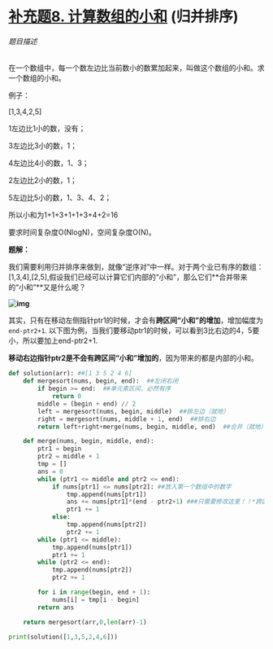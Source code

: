 # [补充题8. 计算数组的小和](https://mp.weixin.qq.com/s/rMsbcUf9ZPhvfRoyZGW6HA) (归并排序)
###### 题目描述

在一个数组中，每一个数左边比当前数小的数累加起来，叫做这个数组的小和。求一个数组的小和。

例子：

[1,3,4,2,5]

1左边比1小的数，没有；

3左边比3小的数，1；

4左边比4小的数，1、3；

2左边比2小的数，1；

5左边比5小的数，1、3、4、2；

所以小和为1+1+3+1+1+3+4+2=16

要求时间复杂度O(NlogN)，空间复杂度O(N)。

**题解：**

我们需要利用归并排序来做到，就像“逆序对”中一样。对于两个业已有序的数组：[1,3,4],[2,5],假设我们已经可以计算它们内部的“小和”，那么它们**合并带来的“小和”**又是什么呢？

**![img](https://pica.zhimg.com/80/v2-09ed7c79c0022ae54f5637a5b157b74b_1440w.png)**

其实，只有在移动左侧指针ptr1的时候，才会有**跨区间“小和”的增加**，增加幅度为`end-ptr2+1`. 以下图为例，当我们要移动ptr1的时候，可以看到3比右边的4，5要小，所以要加上end-ptr2+1.

**移动右边指针ptr2是不会有跨区间“小和”增加的**，因为带来的都是内部的小和。



```python
def solution(arr): ##[1 3 5 2 4 6]
    def mergesort(nums, begin, end):  ##左闭右闭
        if begin >= end:  ##单元素区间，必然有序
            return 0
        middle = (begin + end) // 2
        left = mergesort(nums, begin, middle)  ##排左边（就地）
        right = mergesort(nums, middle + 1, end)  ##排右边
        return left+right+merge(nums, begin, middle, end)  ##合并（就地）

    def merge(nums, begin, middle, end):
        ptr1 = begin
        ptr2 = middle + 1
        tmp = []
        ans = 0
        while (ptr1 <= middle and ptr2 <= end):
            if nums[ptr1] <= nums[ptr2]: ##放入第一个数组中的数字
                tmp.append(nums[ptr1])
                ans += nums[ptr1]*(end - ptr2+1) ###只需要修改这里！！*跨区间*的小和增加了
                ptr1 += 1
            else:
                tmp.append(nums[ptr2])
                ptr2 += 1
        while (ptr1 <= middle):
            tmp.append(nums[ptr1])
            ptr1 += 1
        while (ptr2 <= end):
            tmp.append(nums[ptr2])
            ptr2 += 1

        for i in range(begin, end + 1):
            nums[i] = tmp[i - begin]
        return ans

    return mergesort(arr,0,len(arr)-1)

print(solution([1,3,5,2,4,6]))
```



